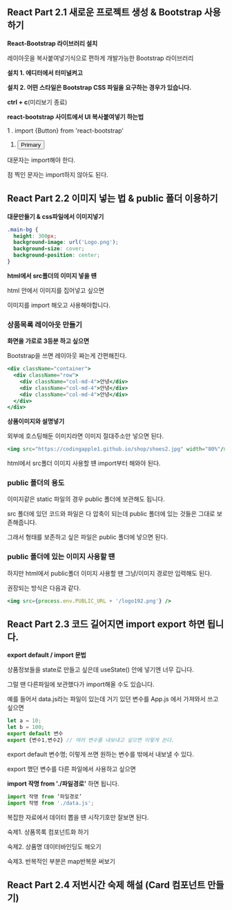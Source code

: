 ## React Part 2.1 **새로운 프로젝트 생성 & Bootstrap 사용하기**

**React-Bootstrap 라이브러리 설치**

레이아웃을 복사붙여넣기식으로 편하게 개발가능한 Bootstrap 라이브러리

**설치 1. 에디터에서 터미널켜고**

**설치 2. 어떤 스타일은 Bootstrap CSS 파일을 요구하는 경우가 있습니다.**

**ctrl + c**(미리보기 종료)

**react-bootstrap 사이트에서 UI 복사붙여넣기 하는법** 

 1 .  import {Button} from 'react-bootstrap’

1.  <Button variant="primary">Primary</Button>

대문자는 import해야 한다.

점 찍인 문자는 import하지 않아도 된다.

## React Part 2.2 **이미지 넣는 법 & public 폴더 이용하기**

**대문만들기 & css파일에서 이미지넣기**

```css
.main-bg {
  height: 300px;
  background-image: url('Logo.png');
  background-size: cover;
  background-position: center;
}
```

**html에서 src폴더의 이미지 넣을 떈**

html 안에서 이미지를 집어넣고 싶으면

이미지를 import 해오고 사용해야합니다.

### **상품목록 레이아웃 만들기**

**화면을 가로로 3등분 하고 싶으면** 

Bootstrap을 쓰면 레이아웃 짜는게 간편해진다.

```jsx
<div className="container">
  <div className="row">
    <div className="col-md-4">안녕</div>
    <div className="col-md-4">안녕</div>
    <div className="col-md-4">안녕</div>
  </div>
</div>
```

**상품이미지와 설명넣기**

외부에 호스팅해둔 이미지라면 이미지 절대주소만 넣으면 된다.

```jsx
<img src="https://codingapple1.github.io/shop/shoes2.jpg" width="80%"/>
```

html에서 src폴더 이미지 사용할 떈 import부터 해와야 된다.

### **public 폴더의 용도**

이미지같은 static 파일의 경우 public 폴더에 보관해도 됩니다.

src 폴더에 있던 코드와 파일은 다 압축이 되는데 public 폴더에 있는 것들은 그대로 보존해줍니다.

그래서 형태를 보존하고 싶은 파일은 public 폴더에 넣으면 된다.

### public 폴더에 있는 이미지 사용할 떈

하지만 html에서 public폴더 이미지 사용할 땐 그냥/이미지 경로만 입력해도 된다.

권장되는 방식은 다음과 같다.

```jsx
<img src={process.env.PUBLIC_URL + '/logo192.png'} />
```

## React Part 2.3 **코드 길어지면 import export 하면 됩니다.**

**export default / import 문법**

상품정보들을 state로 만들고 싶은데 useState() 안에 넣기엔 너무 깁니다.

그럴 땐 다른파일에 보관했다가 import해올 수도 있습니다.

예를 들어서 data.js라는 파일이 있는데 거기 있던 변수를 App.js 에서 가져와서 쓰고 싶으면

```jsx
let a = 10;
let b = 100;
export default 변수
export {변수1,변수2} // 여러 변수를 내보내고 싶으면 이렇게 쓴다.
```

export default 변수명; 이렇게 쓰면 원하는 변수를 밖에서 내보낼 수 있다.

export 했던 변수를 다른 파일에서 사용하고 싶으면

**import 작명 from './파일경로'** 하면 됩니다.

```jsx
import 작명 from ‘파일경로’
import 작명 from './data.js';
```

복잡한 자료에서 데이터 뽑을 떈 시작기호만 잘보면 된다.

숙제1. 상품목록 컴포넌트화 하기

숙제2. 상품명 데이터바인딩도 해오기

숙제3. 반복적인 부분은 map반복문 써보기

## React Part 2.4 **저번시간 숙제 해설 (Card 컴포넌트 만들기)**
